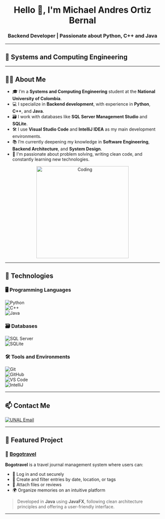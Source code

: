 <h1 align="center">Hello 👋, I'm Michael Andres Ortiz Bernal</h1>
<h3 align="center">Backend Developer | Passionate about Python, C++ and Java</h3>

---

## 🚀 Systems and Computing Engineering

---

## 🧑‍💻 About Me

- 🎓 I’m a **Systems and Computing Engineering** student at the **National University of Colombia**.  
- 💻 I specialize in **Backend development**, with experience in **Python**, **C++**, and **Java**.  
- 🗃️ I work with databases like **SQL Server Management Studio** and **SQLite**.  
- 🛠️ I use **Visual Studio Code** and **IntelliJ IDEA** as my main development environments.  
- 📚 I’m currently deepening my knowledge in **Software Engineering**, **Backend Architecture**, and **System Design**.  
- 🌱 I'm passionate about problem solving, writing clean code, and constantly learning new technologies.  

<p align="center">
  <img alt="Coding" width="300" src="https://cdn.dribbble.com/users/1162077/screenshots/3848914/programmer.gif" />
</p>

---

## 🧰 Technologies

### 🖥️ Programming Languages

![Python](https://img.shields.io/badge/Python-3776AB?style=for-the-badge&logo=python&logoColor=white)  
![C++](https://img.shields.io/badge/C++-00599C?style=for-the-badge&logo=c%2b%2b&logoColor=white)  
![Java](https://img.shields.io/badge/Java-ED8B00?style=for-the-badge&logo=java&logoColor=white)

### 🗃️ Databases

![SQL Server](https://img.shields.io/badge/SQL_Server-CC2927?style=for-the-badge&logo=microsoft-sql-server&logoColor=white)  
![SQLite](https://img.shields.io/badge/SQLite-07405E?style=for-the-badge&logo=sqlite&logoColor=white)

### 🛠️ Tools and Environments

![Git](https://img.shields.io/badge/Git-F05032?style=for-the-badge&logo=git&logoColor=white)  
![GitHub](https://img.shields.io/badge/GitHub-181717?style=for-the-badge&logo=github)  
![VS Code](https://img.shields.io/badge/VS_Code-007ACC?style=for-the-badge&logo=visual-studio-code&logoColor=white)  
![IntelliJ](https://img.shields.io/badge/IntelliJ_IDEA-000000?style=for-the-badge&logo=intellij-idea&logoColor=white)

---

## 📫 Contact Me

[![UNAL Email](https://img.shields.io/badge/Email-mortizbe@unal.edu.co-D14836?style=for-the-badge&logo=gmail&logoColor=white)](mailto:mortizbe@unal.edu.co)

---

## 📌 Featured Project

### 🔹 [Bogotravel](https://github.com/adrianyebid/ingenieria-software1-grupo-naruto)

**Bogotravel** is a travel journal management system where users can:

- 🔐 Log in and out securely  
- 📝 Create and filter entries by date, location, or tags  
- 📎 Attach files or reviews  
- 🌍 Organize memories on an intuitive platform  

> Developed in **Java** using **JavaFX**, following clean architecture principles and offering a user-friendly interface.

---
